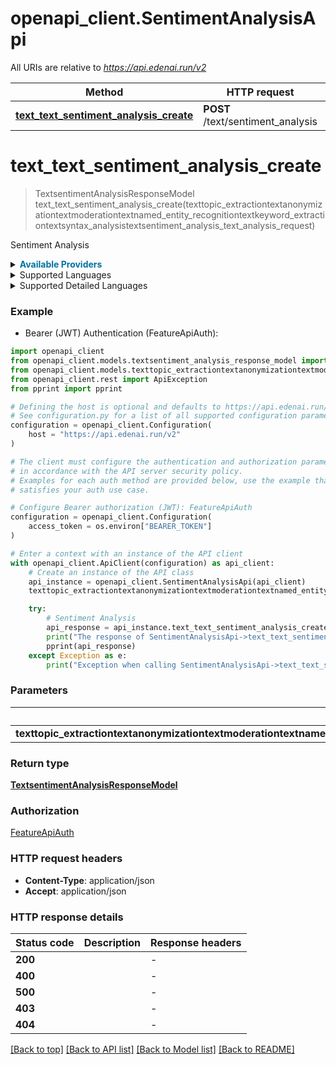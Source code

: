 # openapi_client.SentimentAnalysisApi

All URIs are relative to *https://api.edenai.run/v2*

Method | HTTP request | Description
------------- | ------------- | -------------
[**text_text_sentiment_analysis_create**](SentimentAnalysisApi.md#text_text_sentiment_analysis_create) | **POST** /text/sentiment_analysis | Sentiment Analysis


# **text_text_sentiment_analysis_create**
> TextsentimentAnalysisResponseModel text_text_sentiment_analysis_create(texttopic_extractiontextanonymizationtextmoderationtextnamed_entity_recognitiontextkeyword_extractiontextsyntax_analysistextsentiment_analysis_text_analysis_request)

Sentiment Analysis

<details><summary><strong style='color: #0072a3; cursor: pointer'>Available Providers</strong></summary>    |Provider|Version|Price|Billing unit| |----|-------|-----|------------| |**amazon**|`boto3 (v1.15.18)`|1.0 (per 1000000 char)|300 char |**connexun**|`v1.0`|2.0 (per 1000 request)|1 request |**google**|`v1`|1.0 (per 1000000 char)|1000 char |**ibm**|`v1 (2021-08-01)`|0.3 (per 1000000 char)|10000 char |**lettria**|`v5.5.2`|2.0 (per 1000000 char)|1000 char |**microsoft**|`v3.1`|1.0 (per 1000000 char)|1000 char |**emvista**|`v1.0`|3.0 (per 1000000 char)|1000 char |**openai**|`v3.0.0`|20.0 (per 1000000 token)|1 token |**tenstorrent**|`v1.1.0`|0.7 (per 1000000 char)|1000 char |**sapling**|`v1`|20.0 (per 1000000 char)|1000 char |**nlpcloud**|`v1`|25.0 (per 1000 request)|1 request   </details>  <details><summary>Supported Languages</summary>      |Name|Value| |----|-----| |**Arabic**|`ar`| |**Bengali**|`bn`| |**Chinese**|`zh`| |**Danish**|`da`| |**Dutch**|`nl`| |**English**|`en`| |**Finnish**|`fi`| |**French**|`fr`| |**German**|`de`| |**Hindi**|`hi`| |**Indonesian**|`id`| |**Italian**|`it`| |**Japanese**|`ja`| |**Korean**|`ko`| |**Modern Greek (1453-)**|`el`| |**Norwegian**|`no`| |**Panjabi**|`pa`| |**Polish**|`pl`| |**Portuguese**|`pt`| |**Romanian**|`ro`| |**Russian**|`ru`| |**Spanish**|`es`| |**Swedish**|`sv`| |**Tamil**|`ta`| |**Thai**|`th`| |**Turkish**|`tr`| |**Ukrainian**|`uk`| |**Vietnamese**|`vi`|  </details><details><summary>Supported Detailed Languages</summary>      |Name|Value| |----|-----| |**Auto detection**|`auto-detect`| |**Chinese (Simplified)**|`zh-Hans`| |**Chinese (Taiwan)**|`zh-TW`| |**Chinese (Traditional)**|`zh-Hant`| |**English (United States)**|`en-US`| |**French (France)**|`fr-FR`| |**Portuguese (Brazil)**|`pt-BR`| |**Portuguese (Portugal)**|`pt-PT`|  </details>

### Example

* Bearer (JWT) Authentication (FeatureApiAuth):

```python
import openapi_client
from openapi_client.models.textsentiment_analysis_response_model import TextsentimentAnalysisResponseModel
from openapi_client.models.texttopic_extractiontextanonymizationtextmoderationtextnamed_entity_recognitiontextkeyword_extractiontextsyntax_analysistextsentiment_analysis_text_analysis_request import TexttopicExtractiontextanonymizationtextmoderationtextnamedEntityRecognitiontextkeywordExtractiontextsyntaxAnalysistextsentimentAnalysisTextAnalysisRequest
from openapi_client.rest import ApiException
from pprint import pprint

# Defining the host is optional and defaults to https://api.edenai.run/v2
# See configuration.py for a list of all supported configuration parameters.
configuration = openapi_client.Configuration(
    host = "https://api.edenai.run/v2"
)

# The client must configure the authentication and authorization parameters
# in accordance with the API server security policy.
# Examples for each auth method are provided below, use the example that
# satisfies your auth use case.

# Configure Bearer authorization (JWT): FeatureApiAuth
configuration = openapi_client.Configuration(
    access_token = os.environ["BEARER_TOKEN"]
)

# Enter a context with an instance of the API client
with openapi_client.ApiClient(configuration) as api_client:
    # Create an instance of the API class
    api_instance = openapi_client.SentimentAnalysisApi(api_client)
    texttopic_extractiontextanonymizationtextmoderationtextnamed_entity_recognitiontextkeyword_extractiontextsyntax_analysistextsentiment_analysis_text_analysis_request = {"providers":"sapling,google,microsoft,emvista,tenstorrent,connexun,ibm,lettria,openai,amazon,nlpcloud","language":"en","text":"Overall I am satisfied with my experience at Amazon, but two areas of major improvement needed. First is the product reviews and pricing. There are thousands of positive reviews for so many items, and it's clear that the reviews are bogus or not really associated with that product. There needs to be a way to only view products sold by Amazon directly, because many market sellers way overprice items that can be purchased cheaper elsewhere (like Walmart, Target, etc). The second issue is they make it too difficult to get help when there's an issue with an order."} # TexttopicExtractiontextanonymizationtextmoderationtextnamedEntityRecognitiontextkeywordExtractiontextsyntaxAnalysistextsentimentAnalysisTextAnalysisRequest | 

    try:
        # Sentiment Analysis
        api_response = api_instance.text_text_sentiment_analysis_create(texttopic_extractiontextanonymizationtextmoderationtextnamed_entity_recognitiontextkeyword_extractiontextsyntax_analysistextsentiment_analysis_text_analysis_request)
        print("The response of SentimentAnalysisApi->text_text_sentiment_analysis_create:\n")
        pprint(api_response)
    except Exception as e:
        print("Exception when calling SentimentAnalysisApi->text_text_sentiment_analysis_create: %s\n" % e)
```



### Parameters


Name | Type | Description  | Notes
------------- | ------------- | ------------- | -------------
 **texttopic_extractiontextanonymizationtextmoderationtextnamed_entity_recognitiontextkeyword_extractiontextsyntax_analysistextsentiment_analysis_text_analysis_request** | [**TexttopicExtractiontextanonymizationtextmoderationtextnamedEntityRecognitiontextkeywordExtractiontextsyntaxAnalysistextsentimentAnalysisTextAnalysisRequest**](TexttopicExtractiontextanonymizationtextmoderationtextnamedEntityRecognitiontextkeywordExtractiontextsyntaxAnalysistextsentimentAnalysisTextAnalysisRequest.md)|  | 

### Return type

[**TextsentimentAnalysisResponseModel**](TextsentimentAnalysisResponseModel.md)

### Authorization

[FeatureApiAuth](../README.md#FeatureApiAuth)

### HTTP request headers

 - **Content-Type**: application/json
 - **Accept**: application/json

### HTTP response details

| Status code | Description | Response headers |
|-------------|-------------|------------------|
**200** |  |  -  |
**400** |  |  -  |
**500** |  |  -  |
**403** |  |  -  |
**404** |  |  -  |

[[Back to top]](#) [[Back to API list]](../README.md#documentation-for-api-endpoints) [[Back to Model list]](../README.md#documentation-for-models) [[Back to README]](../README.md)

